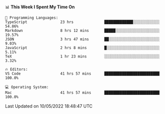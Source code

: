 

<!--START_SECTION:waka-->
📊 **This Week I Spent My Time On** 

```text
💬 Programming Languages: 
TypeScript               23 hrs              █████████████░░░░░░░░░░░░   54.86% 
Markdown                 8 hrs 12 mins       █████░░░░░░░░░░░░░░░░░░░░   19.57% 
JSON                     3 hrs 47 mins       ██░░░░░░░░░░░░░░░░░░░░░░░   9.03% 
JavaScript               2 hrs 8 mins        █░░░░░░░░░░░░░░░░░░░░░░░░   5.11% 
TeX                      1 hr 23 mins        ░░░░░░░░░░░░░░░░░░░░░░░░░   3.32%

🔥 Editors: 
VS Code                  41 hrs 57 mins      █████████████████████████   100.0%

💻 Operating System: 
Mac                      41 hrs 57 mins      █████████████████████████   100.0%

```


 Last Updated on 10/05/2022 18:48:47 UTC
<!--END_SECTION:waka-->
